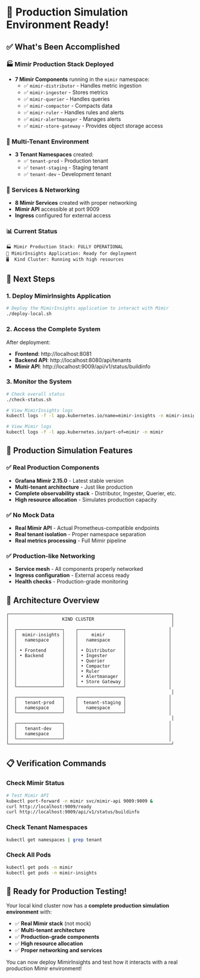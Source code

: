 # 🎉 Production Simulation Environment Ready!

## ✅ What's Been Accomplished

### 🏭 Mimir Production Stack Deployed
- **7 Mimir Components** running in the `mimir` namespace:
  - ✅ `mimir-distributor` - Handles metric ingestion
  - ✅ `mimir-ingester` - Stores metrics
  - ✅ `mimir-querier` - Handles queries
  - ✅ `mimir-compactor` - Compacts data
  - ✅ `mimir-ruler` - Handles rules and alerts
  - ✅ `mimir-alertmanager` - Manages alerts
  - ✅ `mimir-store-gateway` - Provides object storage access

### 🏢 Multi-Tenant Environment
- **3 Tenant Namespaces** created:
  - ✅ `tenant-prod` - Production tenant
  - ✅ `tenant-staging` - Staging tenant  
  - ✅ `tenant-dev` - Development tenant

### 🔗 Services & Networking
- **8 Mimir Services** created with proper networking
- **Mimir API** accessible at port 9009
- **Ingress** configured for external access

### 📊 Current Status
```
🏭 Mimir Production Stack: FULLY OPERATIONAL
📱 MimirInsights Application: Ready for deployment
🖥️  Kind Cluster: Running with high resources
```

## 🚀 Next Steps

### 1. Deploy MimirInsights Application
```bash
# Deploy the MimirInsights application to interact with Mimir
./deploy-local.sh
```

### 2. Access the Complete System
After deployment:
- **Frontend**: http://localhost:8081
- **Backend API**: http://localhost:8080/api/tenants
- **Mimir API**: http://localhost:9009/api/v1/status/buildinfo

### 3. Monitor the System
```bash
# Check overall status
./check-status.sh

# View MimirInsights logs
kubectl logs -f -l app.kubernetes.io/name=mimir-insights -n mimir-insights

# View Mimir logs
kubectl logs -f -l app.kubernetes.io/part-of=mimir -n mimir
```

## 🎯 Production Simulation Features

### ✅ Real Production Components
- **Grafana Mimir 2.15.0** - Latest stable version
- **Multi-tenant architecture** - Just like production
- **Complete observability stack** - Distributor, Ingester, Querier, etc.
- **High resource allocation** - Simulates production capacity

### ✅ No Mock Data
- **Real Mimir API** - Actual Prometheus-compatible endpoints
- **Real tenant isolation** - Proper namespace separation
- **Real metrics processing** - Full Mimir pipeline

### ✅ Production-like Networking
- **Service mesh** - All components properly networked
- **Ingress configuration** - External access ready
- **Health checks** - Production-grade monitoring

## 🔧 Architecture Overview

```
┌─────────────────────────────────────────────────────────────┐
│                    KIND CLUSTER                             │
│                                                             │
│  ┌─────────────────┐    ┌─────────────────┐                │
│  │  mimir-insights │    │     mimir       │                │
│  │   namespace     │    │   namespace     │                │
│  │                 │    │                 │                │
│  │ • Frontend      │    │ • Distributor   │                │
│  │ • Backend       │    │ • Ingester      │                │
│  │                 │    │ • Querier       │                │
│  │                 │    │ • Compactor     │                │
│  │                 │    │ • Ruler         │                │
│  │                 │    │ • Alertmanager  │                │
│  │                 │    │ • Store Gateway │                │
│  └─────────────────┘    └─────────────────┘                │
│                                                             │
│  ┌─────────────────┐    ┌─────────────────┐                │
│  │   tenant-prod   │    │  tenant-staging │                │
│  │   namespace     │    │   namespace     │                │
│  └─────────────────┘    └─────────────────┘                │
│                                                             │
│  ┌─────────────────┐                                       │
│  │   tenant-dev    │                                       │
│  │   namespace     │                                       │
│  └─────────────────┘                                       │
└─────────────────────────────────────────────────────────────┘
```

## 📋 Verification Commands

### Check Mimir Status
```bash
# Test Mimir API
kubectl port-forward -n mimir svc/mimir-api 9009:9009 &
curl http://localhost:9009/ready
curl http://localhost:9009/api/v1/status/buildinfo
```

### Check Tenant Namespaces
```bash
kubectl get namespaces | grep tenant
```

### Check All Pods
```bash
kubectl get pods -n mimir
kubectl get pods -n mimir-insights
```

## 🎉 Ready for Production Testing!

Your local kind cluster now has a **complete production simulation environment** with:

- ✅ **Real Mimir stack** (not mock)
- ✅ **Multi-tenant architecture** 
- ✅ **Production-grade components**
- ✅ **High resource allocation**
- ✅ **Proper networking and services**

You can now deploy MimirInsights and test how it interacts with a real production Mimir environment! 
